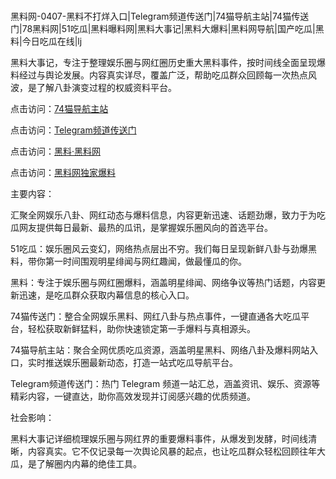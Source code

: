 #
黑料网-0407-黑料不打烊入口|Telegram频道传送门|74猫导航主站|74猫传送门|78黑料网|51吃瓜|黑料曝料网|黑料大事记|黑料大爆料|黑料网导航|国产吃瓜|黑料|今日吃瓜在线|lj

黑料大事记，专注于整理娱乐圈与网红圈历史重大黑料事件，按时间线全面呈现爆料经过与舆论发展。内容真实详尽，覆盖广泛，帮助吃瓜群众回顾每一次热点风波，是了解八卦演变过程的权威资料平台。


点击访问：<a href="https://74mao.com/">74猫导航主站</a>

点击访问：<a href="https://74mao.com/">Telegram频道传送门</a>

点击访问：<a href="https://gdas.pages.dev/">黑料·黑料网</a>

点击访问：<a href="https://jha.pages.dev/">黑料网独家爆料</a>


主要内容：

汇聚全网娱乐八卦、网红动态与爆料信息，内容更新迅速、话题劲爆，致力于为吃瓜网友提供每日最新、最热的瓜讯，是掌握娱乐圈风向的首选平台。

51吃瓜：娱乐圈风云变幻，网络热点层出不穷。我们每日呈现新鲜八卦与劲爆黑料，带你第一时间围观明星绯闻与网红趣闻，做最懂瓜的你。

黑料：专注于娱乐圈与网红圈爆料，涵盖明星绯闻、网络争议等热门话题，内容更新迅速，是吃瓜群众获取内幕信息的核心入口。

74猫传送门：整合全网娱乐黑料、网红八卦与热点事件，一键直通各大吃瓜平台，轻松获取新鲜猛料，助你快速锁定第一手爆料与真相源头。

74猫导航主站：聚合全网优质吃瓜资源，涵盖明星黑料、网络八卦及爆料网站入口，实时推送娱乐圈最新动态，打造一站式吃瓜导航平台。

Telegram频道传送门：热门 Telegram 频道一站汇总，涵盖资讯、娱乐、资源等精彩内容，一键直达，助你高效发现并订阅感兴趣的优质频道。

社会影响：

黑料大事记详细梳理娱乐圈与网红界的重要爆料事件，从爆发到发酵，时间线清晰，内容真实。它不仅记录每一次舆论风暴的起点，也让吃瓜群众轻松回顾往年大瓜，是了解圈内内幕的绝佳工具。

<span style="display:none;">[Canonical link](）</span>
